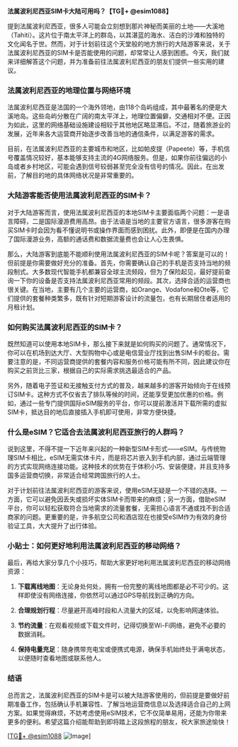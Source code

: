 **法属波利尼西亚SIM卡大陆可用吗？【TG💪+ @esim1088】**

提到法属波利尼西亚，很多人可能会立刻想到那片神秘而美丽的土地——大溪地（Tahiti）。这片位于南太平洋上的群岛，以其湛蓝的海水、洁白的沙滩和独特的文化闻名于世。然而，对于计划前往这个天堂般的地方旅行的大陆游客来说，关于法属波利尼西亚的SIM卡是否能使用的问题，却常常让人感到困惑。今天，我们就来详细解答这个问题，并为准备前往法属波利尼西亚的朋友们提供一些实用的建议。

### 法属波利尼西亚的地理位置与网络环境

法属波利尼西亚是法国的一个海外领地，由118个岛屿组成，其中最著名的便是大溪地岛。这些岛屿分散在广阔的南太平洋上，地理位置偏僻，交通相对不便。正因为如此，这里的网络基础设施建设相较于其他地区略显滞后。不过，随着旅游业的发展，近年来各大运营商开始逐步改善当地的通信条件，以满足游客的需求。

目前，在法属波利尼西亚的主要城市和地区，比如帕皮提（Papeete）等，手机信号覆盖情况较好，基本能够支持主流的4G网络服务。但是，如果你前往偏远的小岛或者乡村地区，可能会遇到信号较弱甚至完全没有信号的情况。因此，在出发前，了解目的地的具体网络状况是非常重要的。

### 大陆游客能否使用法属波利尼西亚的SIM卡？

对于大陆游客而言，使用法属波利尼西亚的本地SIM卡主要面临两个问题：一是语言障碍，二是国际漫游费用高昂。由于法语是当地的主要官方语言，很多游客在购买SIM卡时会因为看不懂说明书或操作界面而感到困扰。此外，即便是在国内办理了国际漫游业务，高额的通话费和数据流量费也会让人心生畏惧。

那么，大陆游客到底能不能顺利使用法属波利尼西亚的SIM卡呢？答案是可以的！但前提是你需要做好充分的准备。首先，你需要确认自己的手机是否支持当地的频段制式。大多数现代智能手机都兼容全球主流频段，但为了保险起见，最好提前查询一下你的设备是否支持法属波利尼西亚常用的频段。其次，选择合适的运营商也很关键。在当地，主要有几个主要的运营商，如Orange、Vodafone和Ote等，它们提供的套餐种类繁多，既有针对短期游客设计的流量包，也有长期居住者适用的月租计划。

### 如何购买法属波利尼西亚的SIM卡？

既然知道可以使用本地SIM卡，那么接下来就是如何购买的问题了。通常情况下，你可以在机场到达大厅、大型购物中心或是电信营业厅找到出售SIM卡的柜台。需要注意的是，不同运营商提供的套餐内容和服务价格可能有所不同，因此建议你在购买之前货比三家，根据自己的实际需求挑选最适合的产品。

另外，随着电子签证和无接触支付方式的普及，越来越多的游客开始倾向于在线预订SIM卡。这种方式不仅省去了排队等候的时间，还能享受更加优惠的价格。例如，通过一些专门提供国际eSIM服务的平台，你可以提前激活并下载所需的虚拟SIM卡，抵达目的地后直接插入手机即可使用，非常方便快捷。

### 什么是eSIM？它适合去法属波利尼西亚旅行的人群吗？

说到这里，不得不提一下近年来兴起的一种新型SIM卡形式——eSIM。与传统物理SIM卡相比，eSIM无需实体卡片，而是将芯片嵌入到手机内部，通过云端管理的方式实现网络连接功能。这种技术的优势在于体积小巧、安装便捷，并且支持多国多运营商切换，非常适合经常跨国旅行的人士。

对于计划前往法属波利尼西亚的游客来说，使用eSIM无疑是一个不错的选择。一方面，它可以避免因丢失或损坏实体SIM卡而带来的麻烦；另一方面，借助eSIM平台，你可以轻松获取符合当地需求的流量套餐，无需担心语言不通或找不到合适商家的问题。更重要的是，许多航空公司和酒店现在也接受eSIM作为有效的身份验证工具，大大提升了出行体验。

### 小贴士：如何更好地利用法属波利尼西亚的移动网络？

最后，再给大家分享几个小技巧，帮助大家更好地利用法属波利尼西亚的移动网络资源：

1. **下载离线地图**：无论身处何处，拥有一份完整的离线地图都是必不可少的。这样即使没有网络连接，你依然可以通过GPS导航找到正确的方向。
   
2. **合理规划行程**：尽量避开高峰时段和人流量大的区域，以免影响网速体验。
   
3. **节约流量**：在观看视频或下载文件时，记得切换至Wi-Fi网络，避免不必要的数据消耗。
   
4. **保持电量充足**：随身携带充电宝或便携式电源，确保手机始终处于满电状态，以便随时查看地图或联系他人。

### 结语

总而言之，法属波利尼西亚的SIM卡是可以被大陆游客使用的，但前提是要做好前期准备工作，包括确认手机兼容性、了解当地运营商信息以及选择适合自己的上网方案。如果觉得麻烦，不妨考虑使用eSIM技术，它不仅简单易用，还能为你带来更多的便利。希望这篇介绍能帮助到即将踏上这段旅程的朋友，祝大家旅途愉快！

[[TG💪+ @esim1088](https://t.me/s/esim1088) ![Image](https://i.postimg.cc/4NQfJmqS/Snipaste-2025-05-13-00-14-12.png)]
